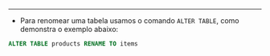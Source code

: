___
- Para renomear uma tabela usamos o comando `ALTER TABLE`, como demonstra o exemplo abaixo:
```sql
ALTER TABLE products RENAME TO items
```
